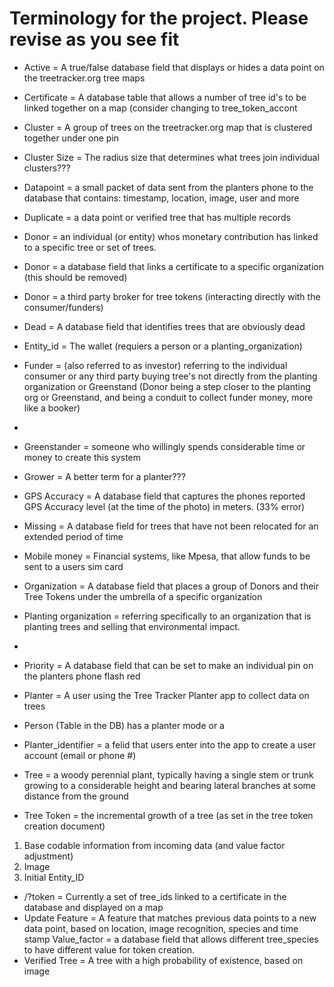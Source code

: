 # Terminology for the project. Please revise as you see fit

- Active = A true/false database field that displays or hides a data point on the treetracker.org tree maps
- Certificate = A database table that allows a number of tree id's to be linked together on a map (consider changing to tree_token_accont

- Cluster = A group of trees on the treetracker.org map that is clustered together under one pin
- Cluster Size = The radius size that determines what trees join individual clusters???
- Datapoint = a small packet of data sent from the planters phone to the database that contains: timestamp, location, image, user and more
- Duplicate = a data point or verified tree that has multiple records

- Donor = an individual (or entity) whos monetary contribution has linked to a specific tree or set of trees. 
- Donor = a database field that links a certificate to a specific organization (this should be removed)
- Donor = a third party broker for tree tokens (interacting directly with the consumer/funders)
- Dead = A database field that identifies trees that are obviously dead
- Entity_id = The wallet (requiers a person or a planting_organization)
- Funder = (also referred to as investor) referring to the individual consumer or any third party buying tree's not directly from the planting organization or Greenstand (Donor being a step closer to the planting org or Greenstand, and being a conduit to collect funder money, more like a booker)
- 
- Greenstander = someone who willingly spends considerable time or money to create this system 
- Grower = A better term for a planter???
- GPS Accuracy = A database field that captures the phones reported GPS Accuracy level (at the time of the photo) in meters. (33% error)
- Missing = A database field for trees that have not been relocated for an extended period of time
- Mobile money = Financial systems, like Mpesa, that allow funds to be sent to a users sim card
- Organization = A database field that places a group of Donors and their Tree Tokens under the umbrella of a specific organization 
- Planting organization = referring specifically to an organization that is planting trees and selling that environmental impact. 
- 
- Priority = A database field that can be set to make an individual pin on the planters phone flash red
- Planter = A user using the Tree Tracker Planter app to collect data on trees
- Person (Table in the DB) has a planter mode or a 
- Planter_identifier = a felid that users enter into the app to create a user account (email or phone #)
- Tree = a woody perennial plant, typically having a single stem or trunk growing to a considerable height and bearing lateral branches at some distance from the ground
- Tree Token = the incremental growth of a tree (as set in the tree token creation document) 
 1. Base codable information from incoming data (and value factor adjustment)
 2. Image
 3. Initial Entity_ID

- /?token = Currently a set of tree_ids linked to a certificate in the database and displayed on a map
- Update Feature = A feature that matches previous data points to a new data point, based on location, image recognition, species and time stamp
Value_factor = a database field that allows different tree_species to have different value for token creation.
- Verified Tree = A tree with a high probability of existence, based on image
